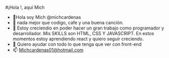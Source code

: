 #¡Hola !, aquí Mich
- 👋Hola soy Mich @michcardenas
- 👀 nada mejor que codigo, cafe y una buena canción. 
- 🌱 Estoy creciendio en poder hacer un gran trabajo como programador y desarrollador. Mis SKILLS son HTML, CSS Y JAVASCRIPT. En estos momentos estoy aprendiendo react y 
      quiero seguir creciendo.
- 💞️ Quiero ayudar con todo lo que tenga que ver con front-end
- 📫 Michcardenas01@hotmail.com

